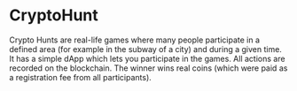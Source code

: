 # CryptoHunt
Crypto Hunts are real-life games where many people participate in a defined area (for example in the subway of a city) and during a given time. It has a simple dApp which lets you participate in the games. All actions are recorded on the blockchain. The winner wins real coins (which were paid as a registration fee from all participants).

